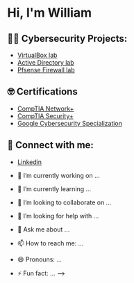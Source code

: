 <h1>Hi, I'm William</h1>

<h2>👨‍💻 Cybersecurity Projects:</h2>

- [VirtualBox lab](https://github.com/Wfrestrepo/VirtualBox-Lab-Overview)
- [Active Directory lab](https://github.com/Wfrestrepo/Active-Directory)
- [Pfsense Firewall lab](https://github.com/Wfrestrepo/PFsense)

  
<h2> 🤓 Certifications</h2>

- [CompTIA Network+](https://www.linkedin.com/feed/update/urn:li:activity:7120455703059693568/) 
- [CompTIA Security+](https://www.linkedin.com/feed/update/urn:li:activity:7134030370655637504/)
- [Google Cybersecurity Specialization](https://www.credly.com/badges/c7c02210-fc5a-41e6-bb2b-69e8ece297b1/public_url)


<h2> 🤳 Connect with me:</h2>

- [Linkedin](https://www.linkedin.com/in/william-restrepo/)


- 🔭 I’m currently working on ...
- 🌱 I’m currently learning ...
- 👯 I’m looking to collaborate on ...
- 🤔 I’m looking for help with ...
- 💬 Ask me about ...
- 📫 How to reach me: ...
- 😄 Pronouns: ...
- ⚡ Fun fact: ...
-->
